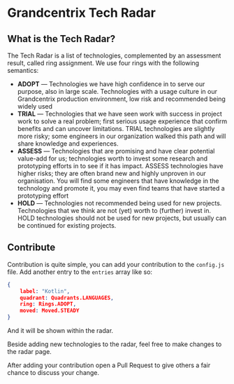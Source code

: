# Grandcentrix Tech Radar

## What is the Tech Radar?

The Tech Radar is a list of technologies, complemented by an assessment result, called ring assignment. We use four rings with the following semantics:
* __ADOPT__ — Technologies we have high confidence in to serve our purpose, also in large
                scale. Technologies with a usage culture in our Grandcentrix production environment, low risk and
                recommended being widely used
* __TRIAL__ — Technologies that we have seen work with success in project work to solve a
                real problem; first serious usage experience that confirm benefits and can uncover limitations. TRIAL
                technologies are slightly more risky; some engineers in our organization walked this path and will share
                knowledge and experiences.
* __ASSESS__ — Technologies that are promising and have clear potential value-add for us;
                technologies worth to invest some research and prototyping efforts in to see if it has impact. ASSESS
                technologies have higher risks; they are often brand new and highly unproven in our organisation. You
                will find some engineers that have knowledge in the technology and promote it, you may even find teams
                that have started a prototyping effort
* __HOLD__ — Technologies not recommended being used for new projects. Technologies that we
                think are not (yet) worth to (further) invest in. HOLD technologies should not be used for new projects,
                but usually can be continued for existing projects.

## Contribute
Contribution is quite simple, you can add your contribution to the ``config.js`` file. Add another entry to the `entries`
array like so:
```json
{
    label: "Kotlin",
    quadrant: Quadrants.LANGUAGES,
    ring: Rings.ADOPT,
    moved: Moved.STEADY
}
```
And it will be shown within the radar. 

Beside adding new technologies to the radar, feel free to make changes to the radar page.

After adding your contribution open a Pull Request to give others a fair chance to discuss your change.

